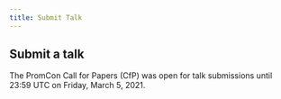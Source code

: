 ```yaml
---
title: Submit Talk
---
```


## Submit a talk

The PromCon Call for Papers (CfP) was open for talk submissions until 23:59 UTC on
Friday, March 5, 2021.
